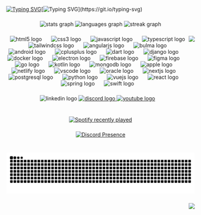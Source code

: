 [![Typing SVG](https://readme-typing-svg.demolab.com?font=Fira+Code&pause=1000&color=F7F7F7&vCenter=true&repeat=false&random=false&width=295&lines=Hey+there!+%F0%9F%91%8B+I'm+Samuz%2C)](https://git.io/typing-svg)[![Typing SVG](https://readme-typing-svg.demolab.com?font=Fira+Code&weight=900&size=21&pause=1000&color=0298F7&vCenter=true&random=false&width=200&lines=A+Web+Developer!;A+UI%2FUX+Designer!)](https://git.io/typing-svg)

###

<div align="center">
  <img src="https://github-readme-stats.vercel.app/api?username=SamuzDev&hide_title=false&hide_rank=false&show_icons=true&include_all_commits=true&count_private=true&disable_animations=false&theme=tokyonight&locale=en&hide_border=true" height="150" alt="stats graph"  />
  <img src="https://github-readme-stats.vercel.app/api/top-langs?username=SamuzDev&locale=en&hide_title=false&layout=compact&card_width=320&langs_count=6&theme=tokyonight&hide_border=true" height="150" alt="languages graph"  />
  <img src="https://streak-stats.demolab.com?user=SamuzDev&locale=en&mode=daily&theme=tokyonight&hide_border=true&border_radius=5" height="150" alt="streak graph"  />
</div>

###

<img align="right" height="200" src="https://i.pinimg.com/originals/e2/6f/ff/e26fffa6cf8c786f1539b70669047883.gif" />

###

<div align="center">
  <img src="https://cdn.simpleicons.org/html5/E34F26" height="35" alt="html5 logo"  />
  <img width="17" />
  <img src="https://cdn.simpleicons.org/css3/1572B6" height="35" alt="css3 logo"  />
  <img width="17" />
  <img src="https://cdn.simpleicons.org/javascript/F7DF1E" height="35" alt="javascript logo"  />
  <img width="17" />
  <img src="https://cdn.simpleicons.org/typescript/3178C6" height="35" alt="typescript logo"  />
  <img width="17" />
  <img src="https://cdn.simpleicons.org/tailwindcss/06B6D4" height="35" alt="tailwindcss logo"  />
  <img width="17" />
  <img src="https://cdn.simpleicons.org/angular/DD0031" height="35" alt="angularjs logo"  />
  <img width="17" />
  <img src="https://cdn.simpleicons.org/bulma/00D1B2" height="35" alt="bulma logo"  />
  <img width="17" />
  <img src="https://cdn.simpleicons.org/android/3DDC84" height="35" alt="android logo"  />
  <img width="17" />
  <img src="https://cdn.simpleicons.org/c++/00599C" height="35" alt="cplusplus logo"  />
  <img width="17" />
  <img src="https://cdn.simpleicons.org/dart/0175C2" height="35" alt="dart logo"  />
  <img width="17" />
  <img src="https://cdn.simpleicons.org/django/092E20" height="35" alt="django logo"  />
  <img width="17" />
  <img src="https://cdn.simpleicons.org/docker/2496ED" height="35" alt="docker logo"  />
  <img width="17" />
  <img src="https://cdn.simpleicons.org/electron/47848F" height="35" alt="electron logo"  />
  <img width="17" />
  <img src="https://cdn.simpleicons.org/firebase/FFCA28" height="35" alt="firebase logo"  />
  <img width="17" />
  <img src="https://cdn.jsdelivr.net/gh/devicons/devicon/icons/figma/figma-original.svg" height="35" alt="figma logo"  />
  <img width="17" />
  <img src="https://cdn.simpleicons.org/go/00ADD8" height="35" alt="go logo"  />
  <img width="17" />
  <img src="https://cdn.simpleicons.org/kotlin/7F52FF" height="35" alt="kotlin logo"  />
  <img width="17" />
  <img src="https://cdn.simpleicons.org/mongodb/47A248" height="35" alt="mongodb logo"  />
  <img width="17" />
  <img src="https://cdn.simpleicons.org/apple/000000" height="35" alt="apple logo"  />
  <img width="17" />
  <img src="https://cdn.simpleicons.org/netlify/00C7B7" height="35" alt="netlify logo"  />
  <img width="17" />
  <img src="https://cdn.simpleicons.org/visualstudiocode/007ACC" height="35" alt="vscode logo"  />
  <img width="17" />
  <img src="https://cdn.simpleicons.org/oracle/F80000" height="35" alt="oracle logo"  />
  <img width="17" />
  <img src="https://cdn.simpleicons.org/nextdotjs/000000" height="35" alt="nextjs logo"  />
  <img width="17" />
  <img src="https://cdn.simpleicons.org/postgresql/4169E1" height="35" alt="postgresql logo"  />
  <img width="17" />
  <img src="https://cdn.simpleicons.org/python/3776AB" height="35" alt="python logo"  />
  <img width="17" />
  <img src="https://cdn.simpleicons.org/vuedotjs/4FC08D" height="35" alt="vuejs logo"  />
  <img width="17" />
  <img src="https://cdn.simpleicons.org/react/61DAFB" height="35" alt="react logo"  />
  <img width="17" />
  <img src="https://cdn.simpleicons.org/spring/6DB33F" height="35" alt="spring logo"  />
  <img width="17" />
  <img src="https://cdn.simpleicons.org/swift/F05138" height="35" alt="swift logo"  />
</div>

###

<div align="center">
  <img src="https://img.shields.io/static/v1?message=LinkedIn&logo=linkedin&label=&color=0077B5&logoColor=white&labelColor=&style=for-the-badge" height="40" alt="linkedin logo"  />
  <a href="https://discord.com/users/562788710685474817" target="_blank">
    <img src="https://img.shields.io/static/v1?message=Discord&logo=discord&label=&color=7289DA&logoColor=white&labelColor=&style=for-the-badge" height="40" alt="discord logo"  />
  </a>
  <a href="https://www.youtube.com" target="_blank">
    <img src="https://img.shields.io/static/v1?message=Youtube&logo=youtube&label=&color=FF0000&logoColor=white&labelColor=&style=for-the-badge" height="40" alt="youtube logo"  />
  </a>
</div>

###

<br clear="both">

<div align="center">
  <a href="https://open.spotify.com/user/312unliw5xsjx7usjewvitkihrqa">
    <img src="https://spotify-recently-played-readme.vercel.app/api?user=312unliw5xsjx7usjewvitkihrqa&count=5&unique=true" alt="Spotify recently played"  />
  </a>
</div>

###

<div align="center">
  <a href="https://discord.com/users/562788710685474817">
    <img src="https://lanyard.cnrad.dev/api/562788710685474817" alt="Discord Presence" />
  </a>
</div>

###

<br clear="both">

<img src="https://raw.githubusercontent.com/SamuzDev/SamuzDev/output/snake.svg" alt="Snake animation" />

###

<img align="right" src="https://visitor-badge.laobi.icu/badge?page_id=SamuzDev.SamuzDev&left_text=Views"  />

###
